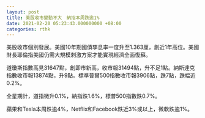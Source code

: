 ```yaml
---
layout: post
title: 美股收市變動不大　納指本周跌逾1%
date: 2021-02-20 05:23:43.000000000 +08:00
categories: rthk
---
```


美股收市個別發展。美國10年期國債孳息率一度升至1.363厘，創近1年高位。美國財長耶倫指美國仍需大規模刺激方案才能實現經濟全面復蘇。

道瓊斯指數高見31647點，創即市新高，收市報31494點，升不足1點。納斯達克指數收市報13874點，升9點。標準普爾500指數收市報3906點，跌7點，跌幅近0.2%。

全星期計，道指微升0.1%，納指跌1.6%，標普500指數跌0.7%。

蘋果和Tesla本周跌逾4%，Netflix和Facebook跌近3%或以上，微軟跌逾1%。
